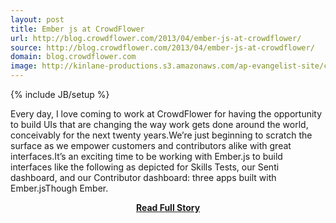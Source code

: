 ```yaml
---
layout: post
title: Ember js at CrowdFlower
url: http://blog.crowdflower.com/2013/04/ember-js-at-crowdflower/
source: http://blog.crowdflower.com/2013/04/ember-js-at-crowdflower/
domain: blog.crowdflower.com
image: http://kinlane-productions.s3.amazonaws.com/ap-evangelist-site/curated/screenshots/7475_blog_crowdflower_com.png
---
```

{% include JB/setup %}<p>Every day, I love coming to work at CrowdFlower for having the opportunity to build UIs that are changing the way work gets done around the world, conceivably for the next twenty years.We’re just beginning to scratch the surface as we empower customers and contributors alike with great interfaces.It’s an exciting time to be working with Ember.js to build interfaces like the following as depicted for Skills Tests, our Senti dashboard, and our Contributor dashboard: three apps built with Ember.jsThough Ember.</p>
<center><p><a href="http://blog.crowdflower.com/2013/04/ember-js-at-crowdflower/" style='padding:25px; font-sze:18px; font-weight: bold;'>Read Full Story</a></p></center>
